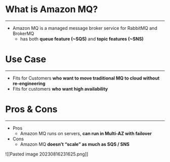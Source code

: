 # What is Amazon MQ?
---

* Amazon MQ is a managed message broker service for RabbitMQ and BrokerMQ
	* has both **queue feature (~SQS)** and **topic features (~SNS)**

# Use Case
---

* Fits for Customers **who want to move traditional MQ to cloud without re-engineering**
* Fits for customers **who want high availability**

# Pros & Cons
---

* Pros
	* Amazon MQ runs on servers, **can run in Multi-AZ with failover**
* Cons
	* Amazon MQ **doesn’t “scale” as much as SQS / SNS**

![[Pasted image 20230816231625.png]]
